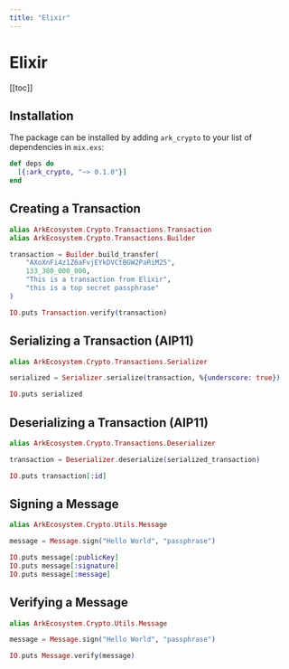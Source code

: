 ```yaml
---
title: "Elixir"
---
```


# Elixir

[[toc]]

## Installation

The package can be installed by adding `ark_crypto` to your list of dependencies in `mix.exs`:

```elixir
def deps do
  [{:ark_crypto, "~> 0.1.0"}]
end
```

## Creating a Transaction

```elixir
alias ArkEcosystem.Crypto.Transactions.Transaction
alias ArkEcosystem.Crypto.Transactions.Builder

transaction = Builder.build_transfer(
    "AXoXnFi4z1Z6aFvjEYkDVCtBGW2PaRiM25",
    133_380_000_000,
    "This is a transaction from Elixir",
    "this is a top secret passphrase"
)

IO.puts Transaction.verify(transaction)
```

## Serializing a Transaction (AIP11)

```elixir
alias ArkEcosystem.Crypto.Transactions.Serializer

serialized = Serializer.serialize(transaction, %{underscore: true})

IO.puts serialized
```

## Deserializing a Transaction (AIP11)

```elixir
alias ArkEcosystem.Crypto.Transactions.Deserializer

transaction = Deserializer.deserialize(serialized_transaction)

IO.puts transaction[:id]
```

## Signing a Message

```elixir
alias ArkEcosystem.Crypto.Utils.Message

message = Message.sign("Hello World", "passphrase")

IO.puts message[:publicKey]
IO.puts message[:signature]
IO.puts message[:message]
```

## Verifying a Message

```elixir
alias ArkEcosystem.Crypto.Utils.Message

message = Message.sign("Hello World", "passphrase")

IO.puts Message.verify(message)
```
